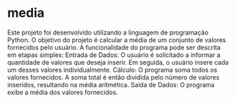 # media
 Este projeto foi desenvolvido utilizando a linguagem de programação Python. O objetivo do projeto é calcular a média de um conjunto de valores fornecidos pelo usuário. A funcionalidade do programa pode ser descrita em etapas simples:  Entrada de Dados:  O usuário é solicitado a informar a quantidade de valores que deseja inserir. Em seguida, o usuário insere cada um desses valores individualmente. Cálculo:  O programa soma todos os valores fornecidos. A soma total é então dividida pelo número de valores inseridos, resultando na média aritmética. Saída de Dados:  O programa exibe a média dos valores fornecidos.
